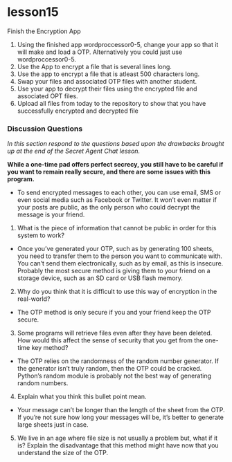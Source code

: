 # lesson15
Finish the Encryption App

1. Using the finished app wordproccessor0-5, change your app so that it will make and load a OTP.  Alternatively you could just use wordproccessor0-5.
2. Use the App to encrypt a file that is several lines long.
3. Use the app to encrypt a file that is atleast 500 characters long.
4. Swap your files and associated OTP files with another student.
5. Use your app to decrypt their files using the encrypted file and associated OPT files.
6. Upload all files from today to the repository to show that you have successfully encrypted and decrypted file

### Discussion Questions  
*In this section respond to the questions based upon the drawbacks brought up at the end of the Secret Agent Chat lesson.*

**While a one-time pad offers perfect secrecy, you still have to be careful if you want to remain really secure, and there are some issues with this program.**  
* To send encrypted messages to each other, you can use email, SMS or even social media such as Facebook or Twitter. It won’t even matter if your posts are public, as the only person who could decrypt the message is your friend.
1. What is the piece of information that cannot be public in order for this system to work?
* Once you’ve generated your OTP, such as by generating 100 sheets, you need to transfer them to the person you want to communicate with. You can’t send them electronically, such as by email, as this is insecure. Probably the most secure method is giving them to your friend on a storage device, such as an SD card or USB flash memory.
2. Why do you think that it is difficult to use this way of encryption in the real-world?
* The OTP method is only secure if you and your friend keep the OTP secure.
3. Some programs will retrieve files even after they have been deleted.  How would this affect the sense of security that you get from the one-time key method?
* The OTP relies on the randomness of the random number generator. If the generator isn’t truly random, then the OTP could be cracked. Python’s random module is probably not the best way of generating random numbers.
4. Explain what you think this bullet point mean.
* Your message can’t be longer than the length of the sheet from the OTP. If you’re not sure how long your messages will be, it’s better to generate large sheets just in case.
5. We live in an age where file size is not usually a problem but, what if it is?  Explain the disadvantage that this method might have now that you understand the size of the OTP.


